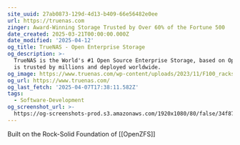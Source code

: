 ```yaml
---
site_uuid: 27ab0873-129d-4d13-b409-66e56482e0ee
url: https://truenas.com
zinger: Award-Winning Storage Trusted by Over 60% of the Fortune 500
date_created: 2025-03-21T00:00:00.000Z
date_modified: '2025-04-12'
og_title: TrueNAS - Open Enterprise Storage
og_description: >-
  TrueNAS is the World's #1 Open Source Enterprise Storage, based on OpenZFS. It
  is trusted by millions and deployed worldwide.
og_image: https://www.truenas.com/wp-content/uploads/2023/11/F100_racks_featured.jpg
og_url: https://www.truenas.com/
og_last_fetch: '2025-04-07T17:38:11.582Z'
tags:
  - Software-Development
og_screenshot_url: >-
  https://og-screenshots-prod.s3.amazonaws.com/1920x1080/80/false/34f870cf597d151593d447a5492f68b997446b0a68c75c67fb973da8d4f11ea2.jpeg
---
```



















































Built on the Rock-Solid Foundation of [[OpenZFS]]
